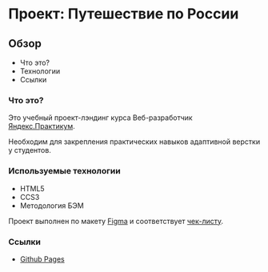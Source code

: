# Проект: Путешествие по России

## Обзор

- Что это?
- Технологии
- Ссылки

### Что это?

Это учебный проект-лэндинг курса Веб-разработчик [Яндекс.Практикум](https://practicum.yandex.ru "Перейти на сайт Яндекс.Практикум").

Необходим для закрепления практических навыков адаптивной верстки у студентов.

### Используемые технологии

- HTML5
- CCS3
- Методология БЭМ

Проект выполнен по макету [Figma](https://www.figma.com/file/5S2WSbEFL6awjVWJ0NWL8Q/Sprint-3_-Russia-_-desktop-mobile?node-id=28503%3A0) и соответствует [чек-листу](https://code.s3.yandex.net/web-developer/checklists-pdf/new-program/checklist-3.pdf).

### Ссылки

- [Github Pages](https://max-ermilov.github.io/russian-travel/)
